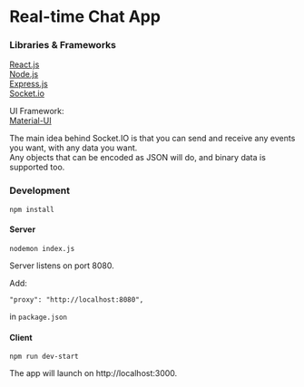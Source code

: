 # Real-time Chat App

### Libraries & Frameworks
[React.js](https://reactjs.org/)  
[Node.js](https://nodejs.org/en/)  
[Express.js](https://expressjs.com/)  
[Socket.io](https://socket.io/get-started/chat/)  
  
UI Framework:  
[Material-UI](https://material-ui.com/)
  
  
The main idea behind Socket.IO is that you can send and receive any events you want, with any data you want.  
Any objects that can be encoded as JSON will do, and binary data is supported too.  
  

### Development
```
npm install
```
  
#### Server
```
nodemon index.js
```
Server listens on port 8080.
  
Add:  
```
"proxy": "http://localhost:8080",
```
in `package.json`
  
#### Client
```
npm run dev-start
```
The app will launch on http://localhost:3000.